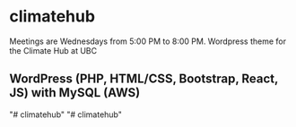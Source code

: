# climatehub

Meetings are Wednesdays from 5:00 PM to 8:00 PM.
Wordpress theme for the Climate Hub at UBC

## WordPress (PHP, HTML/CSS, Bootstrap, React, JS) with MySQL (AWS)
"# climatehub" 
"# climatehub" 
